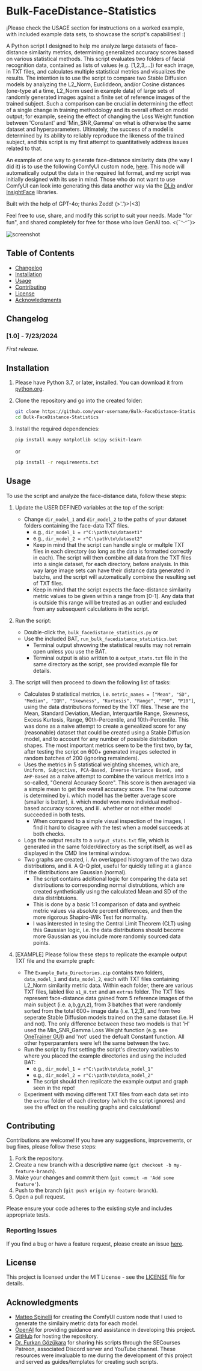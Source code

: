 # Bulk-FaceDistance-Statistics

¡Please check the USAGE section for instructions on a worked example, with included example data sets, to showcase the script's capabilities! :)

A Python script I designed to help me analyze large datasets of face-distance similarity metrics, determining generalized accuracy scores based on various statistical methods. This script evaluates two folders of facial recognition data, contained as lists of values (e.g. \[1,2,3,...\]) for each image, in TXT files, and calculates multiple statistical metrics and visualizes the results. The intention is to use the script to compare two Stable Diffusion models by analyzing the L2_Norm, Eucliddeon, and/or Cosine distances (one-type at a time, L2_Norm used in example data) of large sets of randomly generated images against a finite set of reference images of the trained subject. Such a comparison can be crucial in determining the effect of a single change in training methodology and its overall effect on model output; for example, seeing the effect of changing the Loss Weight function between 'Constant' and 'Min_SNR_Gamma' on what is otherwise the same dataset and hyperparameters. Ultimately, the success of a model is determined by its ability to reliably reproduce the likeness of the trained subject, and this script is my first attempt to quantitatively address issues related to that.

An example of one way to generate face-distance similarity data (the way I did it) is to use the following ComfyUI custom node, [here](https://github.com/cubiq/ComfyUI_FaceAnalysis).
This node will automatically output the data in the required list format, and my script was initially designed with its use in mind. Those who do not want to use ComfyUI can look into generating this data another way via the [DLib](http://dlib.net/) and/or [InsightFace](https://github.com/deepinsight/insightface) libraries.

Built with the help of GPT-4o; thanks Zedd! (>'.')>[<3] 

Feel free to use, share, and modify this script to suit your needs.
Made "for fun", and shared completely for free for those who love GenAI too.
<(˶ᵔᵕᵔ˶)>

![screenshot](Example_Figure_0.png)

## Table of Contents

- [Changelog](#changelog)
- [Installation](#installation)
- [Usage](#usage)
- [Contributing](#contributing)
- [License](#license)
- [Acknowledgments](#acknowledgments)

## Changelog

### [1.0] - 7/23/2024
_First release._

## Installation

1. Please have Python 3.7, or later, installed. You can download it from [python.org](https://www.python.org/downloads/).

2. Clone the repository and go into the created folder:
    ```sh
    git clone https://github.com/your-username/Bulk-FaceDistance-Statistics.git
    cd Bulk-FaceDistance-Statistics
    ```

3. Install the required dependencies:
    ```sh
    pip install numpy matplotlib scipy scikit-learn
    ```
    or
    ```sh
    pip install -r requirements.txt
    ```
    
## Usage

To use the script and analyze the face-distance data, follow these steps:

1. Update the USER DEFINED variables at the top of the script:
    - Change `dir_model_1` and `dir_model_2` to the paths of your dataset folders containing the face-data TXT files.
        * e.g., `dir_model_1 = r"C:\path\to\dataset1"`
        * e.g., `dir_model_2 = r"C:\path\to\dataset2"`
        * Keep in mind that the script can handle single or multple TXT files in each directory (so long as the data is formatted correctly in each). The script will then combine all data from the TXT files into a single dataset, for each directory, before analysis. In this way large image sets can have their distance data generated in batchs, and the script will automatically combine the resulting set of TXT files.
        * Keep in mind that the script expects the face-distance similarity metric values to be given within a range from \[0-1\]. Any data that is outside this range will be treated as an outlier and excluded from any subsequent calculations in the script.

2. Run the script:
    - Double-click the, `bulk_facedistance_statistics.py`
   or
    - Use the included BAT, `run_bulk_facedistance_statistics.bat`
        * Terminal output shwowing the statistical results may not remain open unless you use the BAT.
        * Terminal output is also written to a `output_stats.txt` file in the same directory as the script, see provided example file for details.

3. The script will then proceed to down the following list of tasks:
    - Calculates 9 statistical metrics, i.e. `metric_names = ["Mean", "SD", "Median", "IQR", "Skewness", "Kurtosis", "Range", "P90", "P10"]`, using the data distributions formed by the TXT files.
    These are the Mean, Standard Deviation, Median, Interquartile Range, Skewness, Excess Kurtosis, Range, 90th-Percentile, and 10th-Percentile. This was done as a naive attempt to create a genealized score for any (reasonable) dataset that could be created using a Stable Diffusion model, and to account for any number of possible distribution shapes. The most important metrics seem to be the first two, by far, after testing the script on 600+ generated images selected in random batches of 200 (ignoring remainders).
    - Uses the metrics in 5 statistical weighting shcemes, which are, `Uniform, Subjective, PCA-Based, Inverse-Variance Based, and AHP-Based` as a naive attempt to combine the various metrics into a so-called, "General Accuracy Score". This score is then averaged via a simple mean to get the overall accuracy score. The final outcome is determined by i. which model has the better average score (smaller is better), ii. which model won more individual method-based accuracy scores, and iii. whether or not either model succeeded in both tests.
        * When compared to a simple visual inspection of the images, I find it hard to disagree with the test when a model succeeds at both checks.
    - Logs the output results to a `output_stats.txt` file, which is generated in the same folder/directory as the script itself, as well as displayed in the CMD line terminal window.
    - Two graphs are created, i. An overlapped histogram of the two data distributions, and ii. A Q-Q plot, useful for quickly telling at a glance if the distributions are Gaussian (normal).
        * The script contains additional logic for comparing the data set distributions to corresponding normal distrubtions, which are created synthetically using the calculated Mean and SD of the data distribtuions.
        * This is done by a basic 1:1 comparison of data and syntheic metric values via absolute percent differences, and then the more rigorous Shapiro-Wilk Test for normality.
        * I was interested in tesing the Central Limit Theorem (CLT) using this Gaussian logic, i.e. the data distributions should become more Gaussian as you include more randomly sourced data points.

4. \[EXAMPLE\] Please follow these steps to replicate the example output TXT file and the example graph:
    - The `Example_Data_Directories.zip` contains two folders, `data_model_1` and `data_model_2`, each with TXT files containing L2_Norm similarity metric data. Within each folder, there are various TXT files, labled like `a1_H.txt` and an `extras` folder. The TXT files represent face-distance data gained from 5 reference images of the main subject (i.e. a,b,g,n,z), from 3 batches that were randomly sorted from the total 600+ image data (i.e. 1,2,3), and from two seperate Stable Diffusion models trained on the same dataset (i.e. H and not). The only difference between these two models is that 'H' used the Min_SNR_Gamma Loss Weight function (e.g. see [OneTrainer GUI](https://github.com/Nerogar/OneTrainer)) and 'not' used the defualt Constant function. All other hyperparamters were left the same between the two.
    - Run the script by first setting the script's directory variables to where you placed the example directories and using the included BAT:
        * e.g., `dir_model_1 = r"C:\path\to\data_model_1"`
        * e.g., `dir_model_2 = r"C:\path\to\data_model_2"`
        * The script should then replicate the example output and graph seen in the repo!
    - Experiment with moving different TXT files from each data set into the `extras` folder of each directory (which the script ignores) and see the effect on the resulting graphs and calculations!

## Contributing

Contributions are welcome! If you have any suggestions, improvements, or bug fixes, please follow these steps:

1. Fork the repository.
2. Create a new branch with a descriptive name (`git checkout -b my-feature-branch`).
3. Make your changes and commit them (`git commit -m 'Add some feature'`).
4. Push to the branch (`git push origin my-feature-branch`).
5. Open a pull request.

Please ensure your code adheres to the existing style and includes appropriate tests.

### Reporting Issues

If you find a bug or have a feature request, please create an issue [here](https://github.com/klromans557/Bulk-FaceDistance-Statistics/issues).

## License

This project is licensed under the MIT License - see the [LICENSE](LICENSE) file for details.

## Acknowledgments

- [Matteo Spinelli](https://github.com/cubiq/ComfyUI_FaceAnalysis) for creating the ComfyUI custom node that I used to generate the similairy metric data for each model.
- [OpenAI](https://www.openai.com) for providing guidance and assistance in developing this project.
- [GitHub](https://github.com) for hosting the repository.
- [Dr. Furkan Gözükara](https://www.patreon.com/SECourses/posts) for sharing his scripts through the SECourses Patreon, associated Discord server and YouTube channel.
  These resources were invaluable to me during the development of this project and served as guides/templates for creating such scripts.

